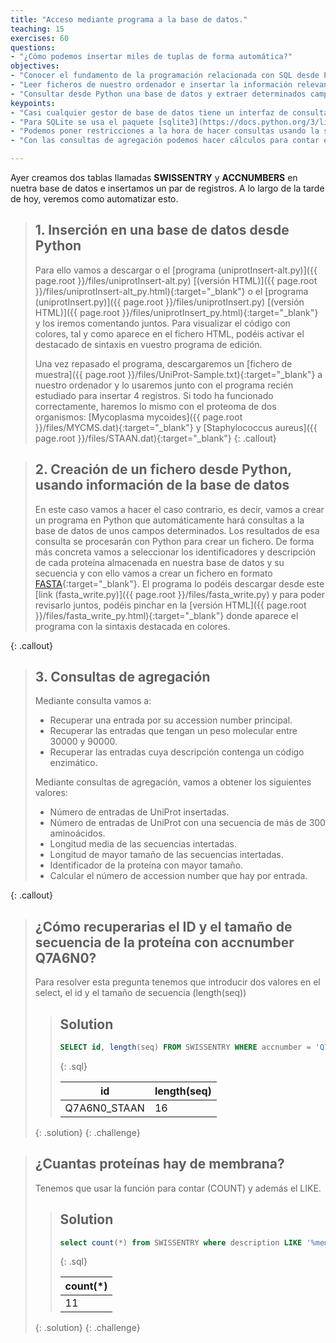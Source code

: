 ```yaml
---
title: "Acceso mediante programa a la base de datos."
teaching: 15
exercises: 60
questions:
- "¿Cómo podemos insertar miles de tuplas de forma automática?"
objectives:
- "Conocer el fundamento de la programación relacionada con SQL desde Python."
- "Leer ficheros de nuestro ordenador e insertar la información relevante en una base de datos relacional."
- "Consultar desde Python una base de datos y extraer determinados campos."
keypoints:
- "Casi cualquier gestor de base de datos tiene un interfaz de consulta para ser usado desde cualquier lenguaje de programación."
- "Para SQLite se usa el paquete [sqlite3](https://docs.python.org/3/library/sqlite3.html)."
- "Podemos poner restricciones a la hora de hacer consultas usando la sección `WHERE`. Esto además puede conjuntarse con otros operadores como `LIKE`."
- "Con las consultas de agregación podemos hacer cálculos para contar el número de registros, entre otros."

---
```

Ayer creamos dos tablas llamadas **SWISSENTRY** y **ACCNUMBERS** en nuetra base de datos e insertamos un par de registros. A lo largo de la tarde de hoy, veremos como automatizar esto.

>## 1. Inserción en una base de datos desde Python
>Para ello vamos a descargar o el [programa (uniprotInsert-alt.py)]({{ page.root }}/files/uniprotInsert-alt.py) [(versión HTML)]({{ page.root }}/files/uniprotInsert-alt_py.html){:target="_blank"} o el [programa (uniprotInsert.py)]({{ page.root }}/files/uniprotInsert.py) [(versión HTML)]({{ page.root }}/files/uniprotInsert_py.html){:target="_blank"} y los iremos comentando juntos.
>Para visualizar el código con colores, tal y como aparece en el fichero HTML, podéis activar el destacado de sintaxis en vuestro programa de edición.
>
> Una vez repasado el programa, descargaremos un [fichero de muestra]({{ page.root }}/files/UniProt-Sample.txt){:target="_blank"}
a nuestro ordenador y lo usaremos junto con el programa recién estudiado para insertar 4 registros.
> Si todo ha funcionado correctamente, haremos lo mismo con el proteoma de dos organismos: [Mycoplasma mycoides]({{ page.root }}/files/MYCMS.dat){:target="_blank"} y [Staphylococcus aureus]({{ page.root }}/files/STAAN.dat){:target="_blank"}
{: .callout}


>## 2. Creación de un fichero desde Python, usando información de la base de datos
>En este caso vamos a hacer el caso contrario, es decir, vamos a crear un programa en Python que automáticamente hará consultas a la base de datos de unos campos determinados. Los resultados de esa consulta se procesarán con Python para crear un fichero. De forma más concreta vamos a seleccionar los identificadores y descripción de cada proteína almacenada en nuestra base de datos y su secuencia
> y con ello vamos a crear un fichero en formato [FASTA](https://es.wikipedia.org/wiki/Formato_FASTA){:target="_blank"}.
> El programa lo podéis descargar desde este [link (fasta_write.py)]({{ page.root }}/files/fasta_write.py) y
para poder revisarlo juntos, podéis pinchar en la [versión HTML]({{ page.root }}/files/fasta_write_py.html){:target="_blank"} donde aparece el programa con la sintaxis destacada en colores.
>
{: .callout}


>## 3. Consultas de agregación
>Mediante consulta vamos a: 
>* Recuperar una entrada por su accession number principal. 
>* Recuperar las entradas que tengan un peso molecular entre 30000 y 90000. 
>* Recuperar las entradas cuya descripción contenga un código enzimático. 
>
>Mediante consultas de agregación, vamos a obtener los siguientes valores: 
>* Número de entradas de UniProt insertadas. 
>* Número de entradas de UniProt con una secuencia de más de 300 aminoácidos. 
>* Longitud media de las secuencias intertadas. 
>* Longitud de mayor tamaño de las secuencias intertadas.
>* Identificador de la proteína con mayor tamaño.
>* Calcular el número de accession number que hay por entrada. 
>
{: .callout}


> ## ¿Cómo recuperarias el ID y el tamaño de secuencia de la proteína con accnumber Q7A6N0?
>
> Para resolver esta pregunta tenemos que introducir dos valores en el select, el id y el tamaño de secuencia (length(seq))
>
> > ## Solution
> >
> > ~~~sql
> > SELECT id, length(seq) FROM SWISSENTRY WHERE accnumber = 'Q7A6N0';
> > ~~~
> > {: .sql}
> >
> > |id                 |length(seq)    |
> > |-------------------|---------------|
> > |Q7A6N0_STAAN       |16             |
> {: .solution}
{: .challenge}

> ## ¿Cuantas proteínas hay de membrana?
>
> Tenemos que usar la función para contar (COUNT) y además el LIKE.
>
>
> > ## Solution
> >
> > ~~~sql
> > select count(*) from SWISSENTRY where description LIKE '%membrane%';
> > ~~~
> > {: .sql}
> >
> > |count(*)      |
> > |--------------|
> > |11            |
> {: .solution}
{: .challenge}
